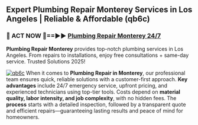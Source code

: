 ## Expert Plumbing Repair Monterey Services in Los Angeles | Reliable & Affordable (qb6c)  

<h3>🚿 ACT NOW 🌟==►► <a href="https://tinyurl.com/2ne6vx2x" rel="nofollow">Plumbing Repair Monterey 24/7</a></h3>

**Plumbing Repair Monterey** provides top-notch plumbing services in Los Angeles. From repairs to installations, enjoy free consultations + same-day service. Trusted Solutions 2025!

[![qb6c](https://i.imgur.com/4PFF4AK.jpeg)](https://tinyurl.com/2ne6vx2x)
When it comes to **Plumbing Repair in Monterey**, our professional team ensures quick, reliable solutions with a customer-first approach. **Key advantages** include 24/7 emergency service, upfront pricing, and experienced technicians using top-tier tools. Costs depend on **material quality, labor intensity, and job complexity**, with no hidden fees. The **process** starts with a detailed inspection, followed by a transparent quote and efficient repairs—guaranteeing lasting results and peace of mind for homeowners.